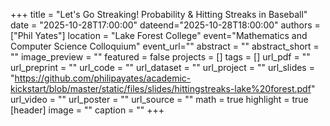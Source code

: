 +++ 
title = "Let's Go Streaking! Probability & Hitting Streaks in Baseball" 
date = "2025-10-28T17:00:00" 
dateend="2025-10-28T18:00:00" 
authors = ["Phil Yates"] 
location = "Lake Forest College" 
event="Mathematics and Computer Science Colloquium" 
event_url="" 
abstract = "" 
abstract_short = "" 
image_preview = "" 
featured = false 
projects = [] 
tags = [] 
url_pdf = "" 
url_preprint = "" 
url_code = "" 
url_dataset = "" 
url_project = "" 
url_slides = "https://github.com/philipayates/academic-kickstart/blob/master/static/files/slides/hittingstreaks-lake%20forest.pdf" 
url_video = "" 
url_poster = "" 
url_source = "" 
math = true 
highlight = true 
[header] 
image = "" 
caption = "" 
+++
